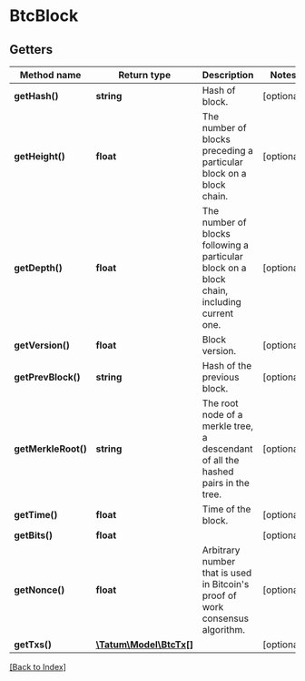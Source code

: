 # BtcBlock

## Getters

Method name | Return type | Description | Notes
------------ | ------------- | ------------- | -------------
**getHash()** | **string** | Hash of block. | [optional]
**getHeight()** | **float** | The number of blocks preceding a particular block on a block chain. | [optional]
**getDepth()** | **float** | The number of blocks following a particular block on a block chain, including current one. | [optional]
**getVersion()** | **float** | Block version. | [optional]
**getPrevBlock()** | **string** | Hash of the previous block. | [optional]
**getMerkleRoot()** | **string** | The root node of a merkle tree, a descendant of all the hashed pairs in the tree. | [optional]
**getTime()** | **float** | Time of the block. | [optional]
**getBits()** | **float** |  | [optional]
**getNonce()** | **float** | Arbitrary number that is used in Bitcoin's proof of work consensus algorithm. | [optional]
**getTxs()** | [**\Tatum\Model\BtcTx[]**](BtcTx.md) |  | [optional]

[[Back to Index]](../index.md)
